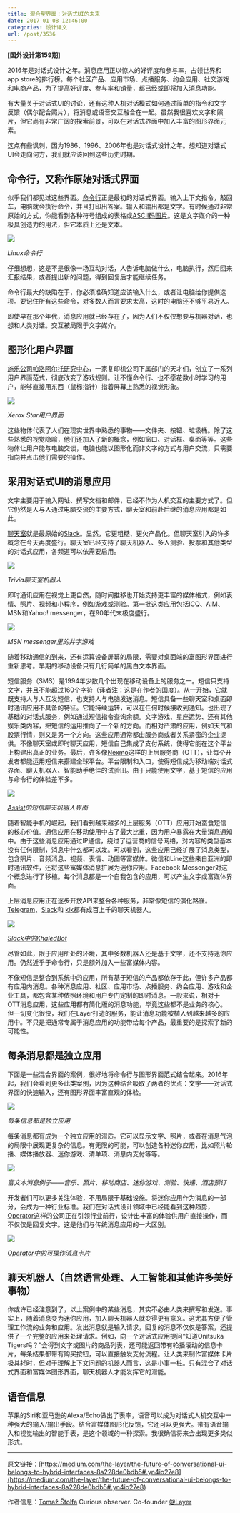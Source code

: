 ```yaml
---
title: 混合型界面：对话式UI的未来
date: 2017-01-08 12:46:00
categories: 设计译文
url: /post/3536
---
```


**[国外设计第159期]**

2016年是对话式设计之年。消息应用正以惊人的好评度和参与率，占领世界和app store的排行榜。每个社区产品、应用市场、点播服务、约会应用、社交游戏和电商产品，为了提高好评度、参与率和销量，都已经或即将加入消息功能。

有大量关于对话式UI的讨论，还有这种人机对话模式如何通过简单的指令和文字反馈（偶尔配合照片），将消息或语音交互融合在一起。虽然我很喜欢文字和照片，但它尚有非常广阔的探索前景，可以在对话式界面中加入丰富的图形界面元素。

这点有些讽刺，因为1986、1996、2006年也是对话式设计之年。想知道对话式UI会走向何方，我们就应该回到这些历史时期。

## 命令行，又称作原始对话式界面

似乎我们都见过这些界面。[命令行](https://en.wikipedia.org/wiki/Command-line_interface)正是最初的对话式界面。输入上下文指令，敲回车，电脑就会执行命令，并且打印出答案。输入和输出都是文字。有时候通过非常原始的方式，你能看到各种符号组成的表格或[ASCII码图片](https://en.wikipedia.org/wiki/ASCII_art)。这是文字媒介的一种极具创造力的用法，但它本质上还是文本。

![](https://storageapi.fleek.co/0a3a8890-e65e-47ce-93d7-0442b9209d38-bucket/blog/posts/2017-01/01-05/1-vgMiTstFJG8nYmTSY0Od_g.png)

*Linux命令行*

仔细想想，这是不是很像一场互动对话，人告诉电脑做什么，电脑执行，然后回来汇报结果，或者提出新的问题，得到回复后才能继续任务。

命令行最大的缺陷在于，你必须准确知道应该输入什么，或者让电脑给你提供选项。要记住所有这些命令，对多数人而言要求太高，这时的电脑还不够平易近人。

即使早在那个年代，消息应用就已经存在了，因为人们不仅仅想要与机器对话，也想和人类对话。交互被局限于文字媒介。

## 图形化用户界面

[施乐公司帕洛阿尔托研究中心](https://en.wikipedia.org/wiki/PARC_%28company%29)，一家复印机公司下属部门的天才们，创立了一系列用户界面范式，彻底改变了游戏规则。让不懂命令行、也不愿花数小时学习的用户，能够直接用东西（鼠标指针）指着屏幕上熟悉的视觉形象。

![](https://storageapi.fleek.co/0a3a8890-e65e-47ce-93d7-0442b9209d38-bucket/blog/posts/2017-01/01-05/1-SubONWzdZQXlUmH96fKlHA.jpeg)

*Xerox Star用户界面*

这些物体代表了人们在现实世界中熟悉的事物——文件夹、按钮、垃圾桶。除了这些熟悉的视觉隐喻，他们还加入了新的概念，例如窗口、对话框、桌面等等。这些物体让用户能与电脑交谈，电脑也能以图形化而非文字的方式与用户交流，只需要指向并点击他们需要的操作。

## 采用对话式UI的消息应用

文字主要用于输入网址、撰写文档和邮件，已经不作为人机交互的主要方式了。但它仍然是人与人通过电脑交流的主要方式，聊天室和前赴后继的消息应用都是如此。

[聊天室](https://en.wikipedia.org/wiki/Internet_Relay_Chat)就是最原始的[Slack](https://slack.com)。显然，它更粗糙、更欠产品化。但聊天室引入的许多概念在今天再度盛行。聊天室已经支持了聊天机器人、多人测验、投票和其他类型的对话式应用，各频道可以依需要启用。

![](https://storageapi.fleek.co/0a3a8890-e65e-47ce-93d7-0442b9209d38-bucket/blog/posts/2017-01/01-05/1-_hBjjP9PVqgI6sHs4gC-DQ.jpeg)

*Trivia聊天室机器人*

即时通讯应用在视觉上更自然，随时间推移也开始支持更丰富的媒体格式，例如表情、照片、视频和小程序，例如游戏或测验。第一批这类应用包括ICQ、AIM、MSN和Yahoo! messenger，在90年代末极度盛行。

![](https://storageapi.fleek.co/0a3a8890-e65e-47ce-93d7-0442b9209d38-bucket/blog/posts/2017-01/01-05/1-TpEf1IFD77jLrI-6GDu8uw.jpeg)

*MSN messenger里的井字游戏*

随着移动通信的到来，还有运算设备屏幕的局限，需要对桌面端的富图形界面进行重新思考。早期的移动设备只有几行简单的黑白文本界面。

短信服务（SMS）是1994年少数几个出现在移动设备上的服务之一。短信只支持文字，并且不能超过160个字符（译者注：这是在作者的国度）。从一开始，它就既支持人与人互发短信，也支持人与电脑发送消息。短信具备一些聊天室和桌面即时通讯应用不具备的特征。它能持续运转，可以在任何时候接收到通知。也出现了基础的对话式服务，例如通过短信指令查询余额。文字游戏、星座运势、还有其他娱乐类内容，把短信的运用推向了一个新的方向。而相对严肃的应用，例如天气和股票行情，则又是另一个方向。这些应用通常都由服务商或者关系紧密的企业提供。不像聊天室或即时聊天应用，短信自己集成了支付系统，使得它能在这个平台上构建出真正的业务。最后，许多像[Nexmo](https://www.nexmo.com)这样的上层服务商（OTT），让每个开发者都能运用短信来搭建全球平台。平台限制和入口，使得短信成为移动端对话式界面、聊天机器人、智能助手绝佳的试验田。由于只能使用文字，基于短信的应用与命令行的体验差不多。

![](https://storageapi.fleek.co/0a3a8890-e65e-47ce-93d7-0442b9209d38-bucket/blog/posts/2017-01/01-05/1-DZksqy11nRFRRGwn9SwHxQ.png)

*[Assist](http://assi.st)的短信聊天机器人界面*

随着智能手机的崛起，我们看到越来越多的上层服务（OTT）应用开始蚕食短信的核心价值。通信应用在移动使用中占了最大比重，因为用户暴露在大量消息通知中。由于这些消息应用通过IP通信，绕过了运营商的信号网络，对内容的类型基本没有任何限制，消息中什么都可以发。可以看到，这些应用已经扩展了消息类型，包含照片、音频消息、视频、表情、动图等富媒体。微信和Line这些来自亚洲的即时通讯软件，还将这些富媒体消息扩展为迷你应用。Facebook Messenger对这个概念进行了移植。每个消息都是一个自我包含的应用，可以产生文字或富媒体界面。

上层消息应用正在逐步开放API来整合各种服务，非常像短信的演化路径。[Telegram](https://core.telegram.org/bots)、[Slack](https://api.slack.com/bot-users)和 [kik](http://www.kik.com)都有成百上千的聊天机器人。

![](https://storageapi.fleek.co/0a3a8890-e65e-47ce-93d7-0442b9209d38-bucket/blog/posts/2017-01/01-05/1-LPOVLc7cAxrAjLNZaUPWTA.gif)

*[Slack中的KhaledBot](http://khaledbot.com/)*

尽管如此，限于应用所处的环境，其中多数机器人还是基于文字，还不支持迷你应用。仍然近乎于命令行，只是额外加入一些富媒体内容。

不像短信是整合到系统中的应用，所有基于短信的产品都依存于此，但许多产品都有应用内消息。各种消息应用、社区、应用市场、点播服务、约会应用、游戏和企业工具，都包含某种依照环境和用户专门定制的即时消息。一般来说，相对于OTT消息应用，这些应用都有简化版的消息功能，毕竟这些都不是业务的核心。但一切变化很快，我们在Layer打造的服务，能让消息功能被植入到越来越多的应用中。不只是把通常专属于消息应用的功能带给每个产品，最重要的是探索了新的可能性。

## 每条消息都是独立应用

下面是一些混合界面的案例，很好地将命令行与图形界面范式结合起来。2016年起，我们会看到更多此类案例，因为这种结合吸取了两者的优点：文字——对话式界面的快速输入，还有图形界面丰富直观的体验。

![](https://storageapi.fleek.co/0a3a8890-e65e-47ce-93d7-0442b9209d38-bucket/blog/posts/2017-01/01-05/1-6tYG_b5PkO7QpY_PithljA.gif)

*每条信息都是独立应用*

每条消息都有成为一个独立应用的潜质。它可以显示文字、照片，或者在消息气泡的局限中展现更复杂的信息。有无限的可能，可以创造各种迷你应用，比如照片轮播、媒体播放器、迷你游戏、清单项、消息内支付等等。

![](https://storageapi.fleek.co/0a3a8890-e65e-47ce-93d7-0442b9209d38-bucket/blog/posts/2017-01/01-05/1-v4dyDpzbolNjyexHGNiQsw.png)

*富文本消息例子——音乐、照片、移动商店、迷你游戏、测验、快递、酒店预订*

开发者们可以更多关注体验，不用局限于基础设施。将迷你应用作为消息的一部分，会成为一种行业标准。我们在对话式设计领域中已经能看到这种趋势，[Operator](http://operator.com)这样的公司正在引领行业前行，设计出丰富的体验供用户直接操作，而不仅仅是回复文字。这是他们与传统消息应用的一大区别。

![](https://storageapi.fleek.co/0a3a8890-e65e-47ce-93d7-0442b9209d38-bucket/blog/posts/2017-01/01-05/1-hGEAZ8AfBrRWWLU-0llWFQ.png)

*[Operator中的可操作消息卡片](http://operator.com)*

## 聊天机器人（自然语言处理、人工智能和其他许多美好事物）

你或许已经注意到了，以上案例中的某些消息，其实不必由人类来撰写和发送。事实上，随着消息变为迷你应用，加入聊天机器人就变得更有意义。这尤其方便了管理工作流的业务和应用。发出消息就是输入请求，回复的消息不仅仅是答案，还提供了一个完整的应用来处理请求。例如，向一个对话式应用提问“知道Onitsuka Tigers吗？”会得到文字或图片的商品列表，还可能返回带有轮播滚动的信息卡片，每条结果都带有购买按钮，可以直接触发支付流程。让人类来制作富媒体卡片极其耗时，但对于理解上下文问题的机器人而言，这是小事一桩。只有混合了对话式界面和富媒体图形界面，聊天机器人才能发挥它的潜能。

## 语音信息

苹果的Siri和亚马逊的Alexa/Echo做出了表率，语音可以成为对话式人机交互中一种强大的输入/输出手段。结合富媒体图形化反馈，它还可以更强大。带有语音输入和视觉输出的智能手表，是这个领域的一种探索。我很确信将来会出现更多类似形式。

---

原文链接：[https://medium.com/the-layer/the-future-of-conversational-ui-belongs-to-hybrid-interfaces-8a228de0bdb5#.yn4io27e8](https://medium.com/the-layer/the-future-of-conversational-ui-belongs-to-hybrid-interfaces-8a228de0bdb5#.yn4io27e8)

作者信息：[Tomaž Štolfa](https://medium.com/@tomazstolfa)
Curious observer. Co-founder [@Layer](http://twitter.com/Layer)